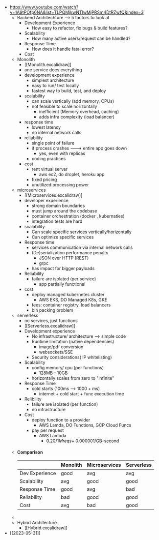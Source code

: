 - https://www.youtube.com/watch?v=1A9tPOfp6NA&list=TLPQMjkwNTIwMjPRSm4DtRZwfQ&index=3
	- Backend Architechture --> 5 factors to look at
		- Development Experience
			- How easy to refactor, fix bugs & build features?
		- Scalability
			- How many active users/request can be handled?
		- Response Time
			- How does it handle fatal error?
		- Cost
	- Monolith 
		- [[Monolith.excalidraw]]
		- one service does everything
		- development experience
			- simplest architecture
			- easy to run/ test locally
			- fastest way to build, test, and deploy
		- scalability
			- can scale vertically (add memory, CPUs)
			- not feasible to scale horizontally
				- inefficient (Memory overhead, caching)
				- adds infra complexity (load balancer)
		- response time
			- lowest latency
			- no internal network calls
		- reliability
			- single point of  failure
			- if process crashes ---> entire app goes down
				- yes, even with replicas
			- coding practices
		- cost
			- rent virtual server
				- aws ec2, do droplet, heroku app 
			- fixed pricing
			- unutilized processing power
	- microservices
		- [[Microservices.excalidraw]]
		- developer experience
			- strong domain boundaries
			- must jump around the codebase
			- container orchestration (docker , kubernaties) 
			- integration tests are hard
		- scalability
			- Can scale specific services vertically/horizontally
			- Can optimize specific services
		- Response time
			- services communication via internal network calls
			- (De)serialization performance penalty
				- JSON over HTTP (REST)
				- grpc
			- has impact for bigger payloads
		- Reliability
			- failure are isolated (per service)
				- app partially functional
		- cost
			- deploy managed kubernetes cluster
				- AWS EKS, DO Managed K8s, GKE
			- fees: container registry, load  balancers
			- bin packing problem
	- serverless
		- no services, just functions
		- [[Serverless.excalidraw]]
		- Development experience
			- No infrastructure/ architecture --> simple code
			- Runtime limitation (native dependencies)
				- image/pdf conversion 
				- websockets/SSE
			- Security considerations( IP whitelisting)
		- Scalability
			- config memory/ cpu (per functions)
				- 128MB  - 10GB
			- horizontally scales from zero to "infinite"
		- Response Time
			- cold starts (100ms --> 1000 + ms)
				- internet + cold start + func execution time
		- Relibility
			- failure are isolated (per function)
			- no infrastructure
		- Cost 
			- deploy  function to a provider 
				- AWS Lamda, DO Functions, GCP  Cloud Funcs
			- pay per request
				- AWS Lambda
					- $0.20/1M reqs + ~$0.000001/GB-second
	- #### Comparison
		|                | Monolith | Microservices | Serverless |
		| -------------- | -------- | ------------- | ---------- |
		| Dev Experience | good     | avg           | avg        |
		| Scalability    | avg      | good          | good       |
		| Response Time  | good     | avg           | bad        |
		| Reliability    | bad      | good          | good       |
		| Cost           | avg      | bad           | good       |
	- <br>
	- Hybrid Architecture
		- [[Hybrid.excalidraw]]
- [[2023-05-31]]
